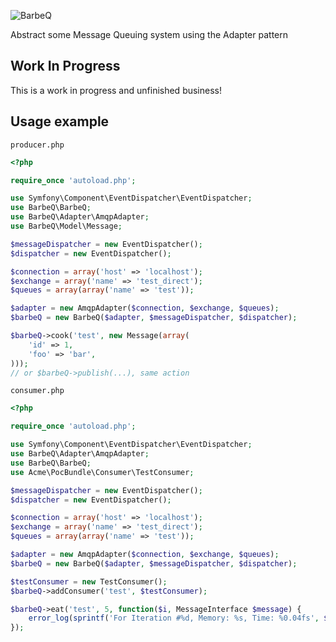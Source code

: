 ![BarbeQ](https://raw.github.com/benjamindulau/BarbeQ/master/barbeq.jpg)

Abstract some Message Queuing system using the Adapter pattern

Work In Progress
----------------

This is a work in progress and unfinished business!

Usage example
-------------

`producer.php`

```PHP
<?php

require_once 'autoload.php';

use Symfony\Component\EventDispatcher\EventDispatcher;
use BarbeQ\BarbeQ;
use BarbeQ\Adapter\AmqpAdapter;
use BarbeQ\Model\Message;

$messageDispatcher = new EventDispatcher();
$dispatcher = new EventDispatcher();

$connection = array('host' => 'localhost');
$exchange = array('name' => 'test_direct');
$queues = array(array('name' => 'test'));

$adapter = new AmqpAdapter($connection, $exchange, $queues);
$barbeQ = new BarbeQ($adapter, $messageDispatcher, $dispatcher);

$barbeQ->cook('test', new Message(array(
    'id' => 1,
    'foo' => 'bar',
)));
// or $barbeQ->publish(...), same action
```

`consumer.php`

```PHP
<?php

require_once 'autoload.php';

use Symfony\Component\EventDispatcher\EventDispatcher;
use BarbeQ\Adapter\AmqpAdapter;
use BarbeQ\BarbeQ;
use Acme\PocBundle\Consumer\TestConsumer;

$messageDispatcher = new EventDispatcher();
$dispatcher = new EventDispatcher();

$connection = array('host' => 'localhost');
$exchange = array('name' => 'test_direct');
$queues = array(array('name' => 'test'));

$adapter = new AmqpAdapter($connection, $exchange, $queues);
$barbeQ = new BarbeQ($adapter, $messageDispatcher, $dispatcher);

$testConsumer = new TestConsumer();
$barbeQ->addConsumer('test', $testConsumer);

$barbeQ->eat('test', 5, function($i, MessageInterface $message) {
    error_log(sprintf('For Iteration #%d, Memory: %s, Time: %0.04fs', $i, $message->getMemory(), $message->getTime()));
});
```


